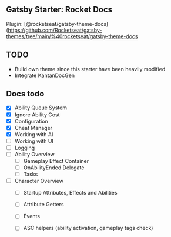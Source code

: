 ## Gatsby Starter: Rocket Docs

Plugin: [@rocketseat/gatsby-theme-docs](https://github.com/Rocketseat/gatsby-themes/tree/main/%40rocketseat/gatsby-theme-docs

## TODO

- Build own theme since this starter have been heavily modified
- Integrate KantanDocGen

## Docs todo

- [x] Ability Queue System
- [x] Ignore Ability Cost
- [x] Configuration
- [x] Cheat Manager
- [x] Working with AI
- [ ] Working with UI
- [ ] Logging
- [ ] Ability Overview
  - [ ] Gameplay Effect Container
  - [ ] OnAbilityEnded Delegate
  - [ ] Tasks
- [ ] Character Overview
  - [ ] Startup Attributes, Effects and Abilities
  - [ ] Attribute Getters
  - [ ] Events
  - [ ] ASC helpers (ability activation, gameplay tags check)


